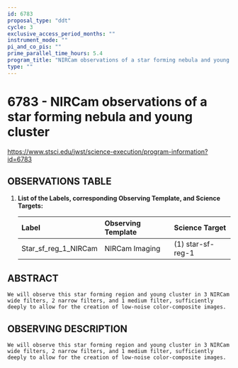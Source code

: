 ```yaml
---
id: 6783
proposal_type: "ddt"
cycle: 3
exclusive_access_period_months: ""
instrument_mode: ""
pi_and_co_pis: ""
prime_parallel_time_hours: 5.4
program_title: "NIRCam observations of a star forming nebula and young cluster"
type: ""
---
```

# 6783 - NIRCam observations of a star forming nebula and young cluster
https://www.stsci.edu/jwst/science-execution/program-information?id=6783
## OBSERVATIONS TABLE
1.  **List of the Labels, corresponding Observing Template, and Science Targets:**

    | Label                   | Observing Template | Science Target    |
    | :---------------------- | :----------------- | :---------------- |
    | Star_sf_reg_1_NIRCam    | NIRCam Imaging     | (1) star-sf-reg-1 |

## ABSTRACT
    We will observe this star forming region and young cluster in 3 NIRCam wide filters, 2 narrow filters, and 1 medium filter, sufficiently deeply to allow for the creation of low-noise color-composite images.

## OBSERVING DESCRIPTION
    We will observe this star forming region and young cluster in 3 NIRCam wide filters, 2 narrow filters, and 1 medium filter, sufficiently deeply to allow for the creation of low-noise color-composite images.